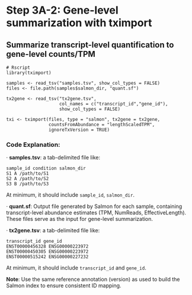 # Step 3A-2: Gene-level summarization with tximport
## Summarize transcript-level quantification to gene-level counts/TPM
```
# Rscript
library(tximport)

samples <- read_tsv("samples.tsv", show_col_types = FALSE)
files <- file.path(samples$salmon_dir, "quant.sf")

tx2gene <- read_tsv("tx2gene.tsv",
                    col_names = c("transcript_id","gene_id"),
                    show_col_types = FALSE)

txi <- tximport(files, type = "salmon", tx2gene = tx2gene,
                countsFromAbundance = "lengthScaledTPM",
                ignoreTxVersion = TRUE)
```

### Code Explanation:
· **samples.tsv**: a tab-delimited file like:
```
sample_id condition salmon_dir
S1 A /path/to/S1
S2 A /path/to/S2
S3 B /path/to/S3
```
At minimum, it should include `sample_id`, `salmon_dir`.

· **quant.sf**: Output file generated by Salmon for each sample, containing transcript-level abundance estimates (TPM, NumReads, EffectiveLength).  
These files serve as the input for gene-level summarization.  

· **tx2gene.tsv**: a tab-delimited file like:
```
transcript_id gene_id
ENST00000456328 ENSG00000223972
ENST00000450305 ENSG00000223972
ENST00000515242 ENSG00000227232
```
At minimum, it should include `transcript_id` and `gene_id`.  

**Note**: Use the same reference annotation (version) as used to build the Salmon index to ensure consistent ID mapping. 
